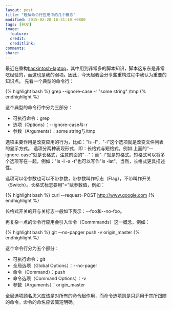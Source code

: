 ```yaml
---
layout: post
title: "理解命令行应用中的几个概念"
modified: 2015-02-20 16:31:10 +0800
tags: [开发]
image:
  feature: 
  credit: 
  creditlink: 
comments: 
share: 
---
```

最近在重构[hackintosh-laptop](https://github.com/yekki/hackintosh-laptop)，其中用到非常多的脚本知识，脚本这东东是非常吃经验的，而这也是我的弱项。因此，今天起我会分享些重构过程中我认为重要的知识点。
先看一个典型的命令行：

{% highlight bash %}
grep --ignore-case -r "some string" /tmp
{% endhighlight %}

这个典型的命令行中分为三部分：

- 可执行命令：grep
- 选项（Options）：--ignore-case与-r
- 参数（Arguments）：some string与/tmp

选项主要作用是改变应用的行为，比如："ls -l"，"-l"这个选项就是改变文件列表的显示方式。
选项分两种表现形式，即：长格式与短格式。例如:上面的"--ignore-case"就是长格式，注意前面的"--"；而"-l"就是短格式。短格式可以将多个选项写在一起，例如："ls -l -a -t"也可以写作"ls -lat"，当然，长格式更具描述性。

选项可以带参数也可以不带参数，带参数叫作标志（Flag），不带叫作开关（Switch）。长格式标志要用"="赋参数值，例如：

{% highlight bash %}
curl --request=POST http://www.google.com
{% endhighlight %}

长格式开关的开与关标志一般如下表示：--foo和--no-foo。

再复杂一点的命令行应用会引入命令（Commmands）这一概念，例如：

{% highlight bash %}
git --no-papger push -v origin_master
{% endhighlight %}

这个命令行分为五个部分：

- 可执行命令：git
- 全局选项（Global Options）：--no-pager
- 命令（Command）：push
- 命令选项（Command Options）：-v
- 参数（Arguments）：origin_master

全局选项顾名思义应该是对所有的命令起作用，而命令选项则是只适用于其所跟随的命令。命令的命名应该简短明确。
